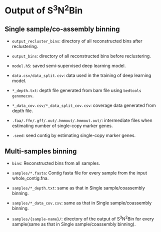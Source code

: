 # Output of S<sup>3</sup>N<sup>2</sup>Bin

## Single sample/co-assembly binning

* `output_recluster_bins`: directory of all reconstructed bins after reclustering.

	

* `output_bins`: directory of all reconstructed bins before reclustering.

	

* `model.h5`: saved semi-supervised deep learning model. 

	

* `data.csv/data_split.csv`: data used in the training of deep learning model.

	

* `*_depth.txt`: depth file generated from bam file using `bedtools genomecov`.

	

* `*_data_cov.csv/*_data_split_cov.csv`: coverage data generated from depth file.

	

* `.faa/.ffn/.gff/.out/.hmmout/.hmmout.out/`: intermediate files when estimating number of single-copy marker genes.

	

* `.seed`: seed contig by estimating single-copy marker genes.

## Multi-samples binning

* `bins`: Reconstructed bins from all samples.

	

* `samples/*.fasta`: Contig fasta file for every sample from the input whole_contig.fna.

	

* `samples/*_depth.txt`: same as that in Single sample/coassembly binning.

	

* `samples/*_data_cov.csv`: same as that in Single sample/coassembly binning.

	

* `samples/{sample-name}/`: directory of the output of S<sup>3</sup>N<sup>2</sup>Bin for every sample(same as that in Single sample/coassembly binning). 

